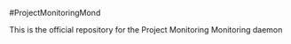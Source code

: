 #ProjectMonitoringMond

This is the official repository for the Project Monitoring Monitoring daemon
